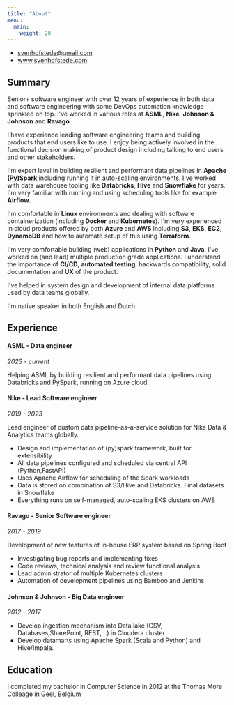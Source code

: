 ```yaml
---
title: "About"
menu:
  main:
    weight: 20
---
```


* svenhofstede@gmail.com
* www.svenhofstede.com

## Summary

Senior+ software engineer with over 12 years of experience in both data and software engineering with some DevOps automation knowledge sprinkled on top. I've worked in various roles at  **ASML**, **Nike**, **Johnson & Johnson** and **Ravago**. 

I have experience leading software engineering teams and building products that end users like to use. I enjoy being actively involved in the functional decision making of product design including talking to end users and other stakeholders.

I'm expert level in building resilient and performant data pipelines in **Apache (Py)Spark** including running it in auto-scaling environments. I've worked with data warehouse tooling like **Databricks**, **Hive** and **Snowflake** for years. I'm very familiar with running and using scheduling tools like for example **Airflow**. 

I'm comfortable in **Linux** environments and dealing with software containerization (including **Docker** and **Kubernetes**). I'm very experienced in cloud products offered by both **Azure** and **AWS** including **S3**, **EKS**, **EC2**, **DynamoDB** and how to automate setup of this using **Terraform**.

I'm very comfortable building (web) applications in **Python** and **Java**. I've worked on (and lead) multiple production grade applications. I understand the importance of **CI/CD**, **automated testing**, backwards compatibility, solid documentation and **UX** of the product.

I've helped in system design and development of internal data platforms used by data teams globally.

I'm native speaker in both English and Dutch. 


<div style="break-after:page"></div>

## Experience

#### ASML - Data engineer 

*2023 - current*

Helping ASML by building resilient and performant data pipelines using Databricks and PySpark, running on Azure cloud.


#### Nike - Lead Software engineer 

*2019 - 2023*

Lead engineer of custom data pipeline-as-a-service solution for Nike Data & Analytics teams globally.

* Design and implementation of (py)spark framework, built for extensibility
* All data pipelines configured and scheduled via central API (Python,FastAPI)
* Uses Apache Airflow for scheduling of the Spark workloads
* Data is stored on combination of S3/Hive and Databricks. Final datasets in Snowflake
* Everything runs on self-managed, auto-scaling EKS clusters on AWS

#### Ravago - Senior Software engineer 

*2017 - 2019*

Development of new features of in-house ERP system based on Spring Boot

* Investigating bug reports and implementing fixes
* Code reviews, technical analysis and review functional analysis
* Lead administrator of multiple Kubernetes clusters
* Automation of development pipelines using Bamboo and Jenkins

#### Johnson & Johnson - Big Data engineer 

*2012 - 2017*

* Develop ingestion mechanism into Data lake (CSV, Databases,SharePoint, REST, ..) in Cloudera cluster
* Develop datamarts using Apache Spark (Scala and Python) and Hive/Impala.

## Education

I completed my bachelor in Computer Science in 2012 at the Thomas More Colleage in Geel, Belgium

